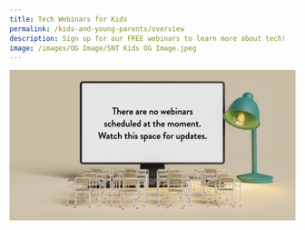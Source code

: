 ```yaml
---
title: Tech Webinars for Kids
permalink: /kids-and-young-parents/overview
description: Sign up for our FREE webinars to learn more about tech!
image: /images/OG Image/SNT Kids OG Image.jpeg
---
```

![No webinars for July for parents and young kids](/images/No%20Webinar/No%20Webinars.jpeg)
